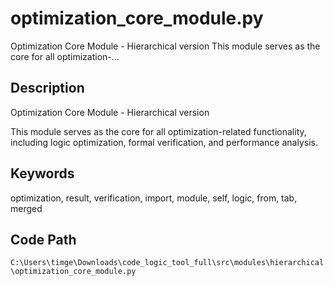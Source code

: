 # optimization_core_module.py

Optimization Core Module - Hierarchical version This module serves as the core for all optimization-...

## Description

Optimization Core Module - Hierarchical version

This module serves as the core for all optimization-related functionality,
including logic optimization, formal verification, and performance analysis.

## Keywords

optimization, result, verification, import, module, self, logic, from, tab, merged

## Code Path

`C:\Users\timge\Downloads\code_logic_tool_full\src\modules\hierarchical\optimization_core_module.py`

